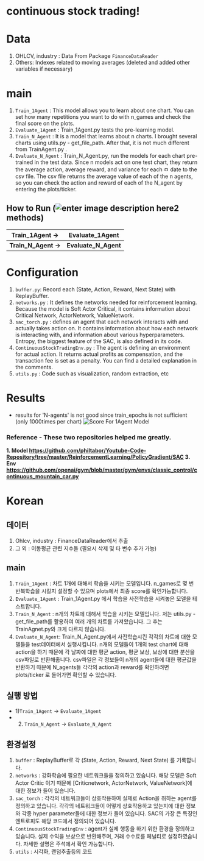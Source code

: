 # continuous stock trading!

# Data 
1. OHLCV, industry : Data From Package `FinanceDataReader`
2. Others: Indexes related to moving averages (deleted and added other variables if necessary)
   
# main
1. `Train_1Agent` : This model allows you to learn about one chart. You can set how many repetitions you want to do with n_games and check the final score on the plots. 
2. `Evaluate_1Agent` : Train_1Agent.py tests the pre-learning model. 
3. `Train_N_Agent` : It is a model that learns about n charts. I brought several charts using utils.py - get_file_path. After that, it is not much different from TrainAgent.py . 
4. `Evaluate_N_Agent` : Train_N_Agent.py, run the models for each chart pre-trained in the test data. Since n models act on one test chart, they return the average action, average reward, and variance for each ㅁ date to the csv file. The csv file returns the average value of each of the n agents, so you can check the action and reward of each of the N_agent by entering the plots/ticker. 

## How to Run (![enter image description here](https://ibb.co/fMSRgBv)2 methods)
|Train_1Agent -> | Evaluate_1Agent |
|--|--|
|  **Train_N_Agent ->**|  **Evaluate_N_Agent**|


# Configuration 
1. `buffer.py`: Record each (State, Action, Reward, Next State) with ReplayBuffer. 
2. `networks.py` : It defines the networks needed for reinforcement learning. Because the model is Soft Actor Critical, it contains information about Critical Network, ActorNetwork, ValueNetwork. 
3. `sac_torch.py` : defines an agent that each network interacts with and actually takes action on. It contains information about how each network is interacting with, and information about various hyperparameters. 
                  Entropy, the biggest feature of the SAC, is also defined in its code.
4. `ContinuousStockTradingEnv.py` : The agent is defining an environment for actual action. It returns actual profits as compensation, and the transaction fee is set as a penalty. You can find a detailed explanation in the comments. 
5. `utils.py` : Code such as visualization, random extraction, etc

# Results 
* results for 'N-agents' is not good since train_epochs is not sufficient (only 1000times per chart) 
![Score For 1Agent Model](https://drive.google.com/file/d/1qGOGfRTqZfChMv894yZXqRJE7XWBxlDu/view?usp=drive_link)



### Reference - These two repositories helped me greatly. 
**1. Model 
https://github.com/philtabor/Youtube-Code-Repository/tree/master/ReinforcementLearning/PolicyGradient/SAC
3.  Env https://github.com/openai/gym/blob/master/gym/envs/classic_control/continuous_mountain_car.py**

# Korean

## 데이터 
1. Ohlcv, industry : FinanceDataReader에서 추출
2. 그 외 : 이동평균 관련 지수들 (필요시 삭제 및 타 변수 추가 가능)
   
## main
1. `Train_1Agent` : 차트 1개에 대해서 학습을 시키는 모델입니다. n_games로 몇 번 반복학습을 시킬지 설정할 수 있으며 plots에서 최종 score를 확인가능합니다. 
2. `Evaluate_1Agent` : Train_1Agent.py 에서 학습을 사전학습을 시켜놓은 모델을 테스트합니다. 
3. `Train_N_Agent` : n개의 차트에 대해서 학습을 시키는 모델입니다. 저는 utils.py - get_file_path를 활용하여 여러 개의 차트를 가져왔습니다. 그 후는 TrainAgnet.py와 크게 다르지 않습니다. 
4. `Evaluate_N_Agent`: Train_N_Agent.py에서 사전학습시킨 각각의 차트에 대한 모델들을 test데이터에서 실행시킵니다. n개의 모델들이 1개의 test chart에 대해 action을 하기 때문에 각 날짜에 대한 평균 action, 평균 보상, 보상에 대한 분산을 csv파일로 반환해줍니다. csv파일은 각 정보들이 n개의 agent들에 대한  평균값을 반환하기 때문에 N_agents들 각각의 action과 reward를 확인하려면 plots/ticker 로 들어가면 확인할 수 있습니다. 

## 실행 방법 
* 1)`Train_1Agent` -> `Evaluate_1Agent` 
* 2) `Train_N_Agent` -> `Evaluate_N_Agent`

## 환경설정 
1. `buffer` : ReplayBuffer로 각 (State, Action, Reward, Next State) 를 기록합니다. 
2. `networks` : 강화학습에 필요한 네트워크들을 정의하고 있습니다. 해당 모델은 Soft Actor Critic 이기 때문에 [Criticnetwork, ActorNetwork, ValueNetwork]에 대한 정보가 들어 있습니다. 
3. `sac_torch` : 각각의 네트워크들이 상호작용하여 실제로 Action을 취하는 agent를 정의하고 있습니다. 각각의 네트워크들이 어떻게 상호작용하고 있는지에 대한 정보와 각종 hyper parameter들에 대한 정보가 들어 있습니다.  SAC의 가장 큰 특징인 엔트로피도 해당 코드에서 정의되어 있습니다.
4. `ContinuousStockTradingEnv`  : agent가 실제 행동을 하기 위한 환경을 정의하고 있습니다. 실제 수익을 보상으로 반환해주며, 거래 수수료를 페널티로 설정하였습니다. 자세한 설명은 주석에서 확인 가능합니다. 
5. `utils` : 시각화, 랜덤추출등의 코드




